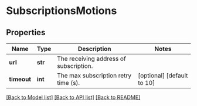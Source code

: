 # SubscriptionsMotions

## Properties
Name | Type | Description | Notes
------------ | ------------- | ------------- | -------------
**url** | **str** | The receiving address of subscription. | 
**timeout** | **int** | The max subscription retry time (s). | [optional] [default to 10]

[[Back to Model list]](../README.md#documentation-for-models) [[Back to API list]](../README.md#documentation-for-api-endpoints) [[Back to README]](../README.md)


